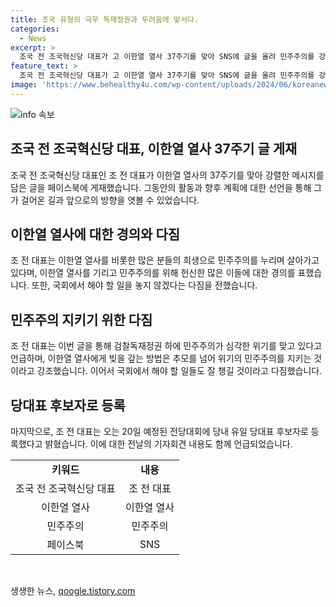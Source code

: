 ```yaml
---
title: 조국 유형의 극우 독재정권과 두려움에 맞서다. 
categories:
  - News
excerpt: >
  조국 전 조국혁신당 대표가 고 이한열 열사 37주기를 맞아 SNS에 글을 올려 민주주의를 강조했다. 그는 민주주의를 위한 민주유공자법을 포함해 국회에서 해야 할 일들을 잘 챙기겠다고 밝혔다. 또한, 이한열 열사와 다른 민주유공자들에 대한 예우를 표하며, 당내 유일 당대표 후보로 등록했으며, 진정한 대중정당으로 가는 길을 도모할 의사를 밝혔다. 
feature_text: >
  조국 전 조국혁신당 대표가 고 이한열 열사 37주기를 맞아 SNS에 글을 올려 민주주의를 강조했다. 그는 민주주의를 위한 민주유공자법을 포함해 국회에서 해야 할 일들을 잘 챙기겠다고 밝혔다. 또한, 이한열 열사와 다른 민주유공자들에 대한 예우를 표하며, 당내 유일 당대표 후보로 등록했으며, 진정한 대중정당으로 가는 길을 도모할 의사를 밝혔다. 
image: 'https://www.behealthy4u.com/wp-content/uploads/2024/06/koreanews.jpg'
---
```


<p><img src="https://www.behealthy4u.com/wp-content/uploads/2024/06/koreanews.jpg" alt="info 속보" /></p>

<h2 data-ke-size="size26">조국 전 조국혁신당 대표, 이한열 열사 37주기 글 게재</h2>

<p data-ke-size="size16">조국 전 조국혁신당 대표인 조 전 대표가 이한열 열사의 37주기를 맞아 강렬한 메시지를 담은 글을 페이스북에 게재했습니다. 그동안의 활동과 향후 계획에 대한 선언을 통해 그가 걸어온 길과 앞으로의 방향을 엿볼 수 있었습니다.</p>

<h2 data-ke-size="size24">이한열 열사에 대한 경의와 다짐</h2>

<p data-ke-size="size16">조 전 대표는 이한열 열사를 비롯한 많은 분들의 희생으로 민주주의를 누리며 살아가고 있다며, 이한열 열사를 기리고 민주주의를 위해 헌신한 많은 이들에 대한 경의를 표했습니다. 또한, 국회에서 해야 할 일을 놓지 않겠다는 다짐을 전했습니다.</p>

<h2 data-ke-size="size24">민주주의 지키기 위한 다짐</h2>

<p data-ke-size="size16">조 전 대표는 이번 글을 통해 검찰독재정권 하에 민주주의가 심각한 위기를 맞고 있다고 언급하며, 이한열 열사에게 빚을 갚는 방법은 추모를 넘어 위기의 민주주의를 지키는 것이라고 강조했습니다. 이어서 국회에서 해야 할 일들도 잘 챙길 것이라고 다짐했습니다.</p>

<h2 data-ke-size="size24">당대표 후보자로 등록</h2>

<p data-ke-size="size16">마지막으로, 조 전 대표는 오는 20일 예정된 전당대회에 당내 유일 당대표 후보자로 등록했다고 밝혔습니다. 이에 대한 전날의 기자회견 내용도 함께 언급되었습니다.</p>

<table>
  <tr>
    <td style="text-align: center; height: 17px;"><b>키워드</b></td>
    <td style="text-align: center; height: 17px;"><b>내용</b></td>
  </tr>
  <tr>
    <td style="text-align: center; height: 17px;">조국 전 조국혁신당 대표</td>
    <td style="text-align: center; height: 17px;">조 전 대표</td>
  </tr>
  <tr>
    <td style="text-align: center; height: 17px;">이한열 열사</td>
    <td style="text-align: center; height: 17px;">이한열 열사</td>
  </tr>
  <tr>
    <td style="text-align: center; height: 17px;">민주주의</td>
    <td style="text-align: center; height: 17px;">민주주의</td>
  </tr>
  <tr>
    <td style="text-align: center; height: 17px;">페이스북</td>
    <td style="text-align: center; height: 17px;">SNS</td>
  </tr>
</table>

<p data-ke-size="size16">&nbsp;</p>
생생한 뉴스, <a href="https://qoogle.tistory.com" rel="dofollow">qoogle.tistory.com</a>



